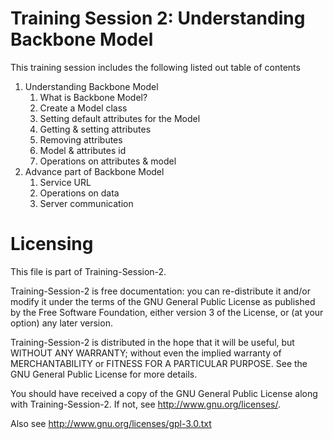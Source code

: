 Training Session 2: Understanding Backbone Model
================================================

This training session includes the following listed out table of contents

<ol>
  <li>Understanding Backbone Model
    <ol>
      <li>What is Backbone Model?</li>
      <li>Create a Model class</li>
      <li>Setting default attributes for the Model</li>
      <li>Getting &amp; setting attributes</li>
      <li>Removing attributes</li>
      <li>Model &amp; attributes id</li>
      <li>Operations on attributes &amp; model</li>      
    </ol>
  </li>
  <li>Advance part of Backbone Model
    <ol>
      <li>Service URL</li>
      <li>Operations on data</li>
      <li>Server communication</li>     
    </ol>
  </li>
</ol>

  
Licensing
=========

This file is part of Training-Session-2.

Training-Session-2 is free documentation: you can re-distribute it and/or modify it under the terms of the GNU General Public License as published by the Free Software Foundation, either version 3 of the License, or (at your option) any later version.

Training-Session-2 is distributed in the hope that it will be useful, but WITHOUT ANY WARRANTY; without even the implied warranty of MERCHANTABILITY or FITNESS FOR A PARTICULAR PURPOSE. See the GNU General Public License for more details.

You should have received a copy of the GNU General Public License along with Training-Session-2. If not, see http://www.gnu.org/licenses/.

Also see http://www.gnu.org/licenses/gpl-3.0.txt
